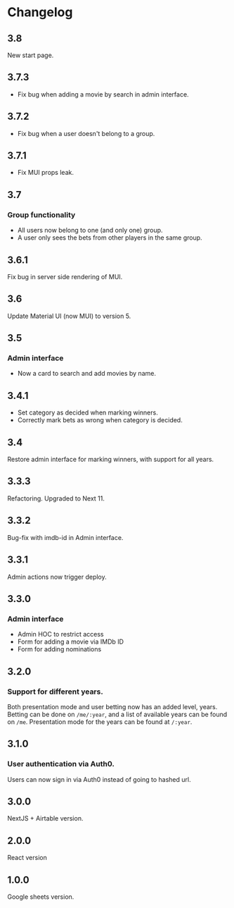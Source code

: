 # Changelog

## 3.8
New start page.

## 3.7.3
* Fix bug when adding a movie by search in admin interface.

## 3.7.2
* Fix bug when a user doesn't belong to a group.

## 3.7.1
* Fix MUI props leak.

## 3.7
### Group functionality
* All users now belong to one (and only one) group.
* A user only sees the bets from other players in the same group.

## 3.6.1
Fix bug in server side rendering of MUI.

## 3.6
Update Material UI (now MUI) to version 5.

## 3.5
### Admin interface
* Now a card to search and add movies by name.

## 3.4.1
* Set category as decided when marking winners.
* Correctly mark bets as wrong when category is decided.

## 3.4
Restore admin interface for marking winners, with support for all years.

## 3.3.3
Refactoring. Upgraded to Next 11.

## 3.3.2
Bug-fix with imdb-id in Admin interface.

## 3.3.1
Admin actions now trigger deploy.

## 3.3.0
### Admin interface
* Admin HOC to restrict access
* Form for adding a movie via IMDb ID
* Form for adding nominations

## 3.2.0
### Support for different years.
Both presentation mode and user betting now has an added level, years. Betting can be done on `/me/:year`, and a list of available years can be found on `/me`. Presentation mode for the years can be found at `/:year`.

## 3.1.0
### User authentication via Auth0.
Users can now sign in via Auth0 instead of going to hashed url.

## 3.0.0
NextJS + Airtable version.

## 2.0.0
React version

## 1.0.0
Google sheets version.